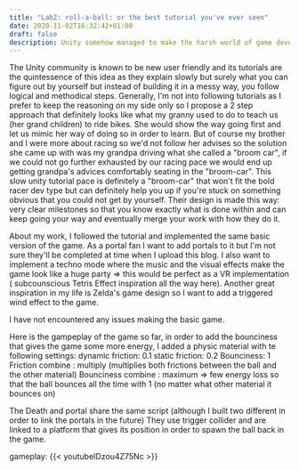 ```yaml
---
title: "Lab2: roll-a-ball: or the best tutorial you've ever seen"
date: 2020-11-02T16:32:42+01:00
draft: false
description: Unity somehow managed to make the harsh world of game development a joyful and rewarding experience
---
```


The Unity community is known to be  new user friendly and its tutorials are the quintessence of this idea as they explain slowly but surely what you can figure out by yourself but instead of building it in a messy way, you follow logical and methodical steps. 
Generally, I'm not into following tutorials as I prefer to keep the reasoning on my side only so I propose a 2 step approach that definitely looks like what my granny used to do to teach us (her grand children) to ride bikes. She would show the way going first and let us mimic her way of doing so in order to learn. But of course my brother and I were more about racing so we'd not follow her advises so the solution she came up with was my grandpa driving what she called a "broom car", if we could not go further exhausted by our racing pace we would end up getting grandpa's advices comfortably seating in the "broom-car".
 This slow unity tutorial pace is definitely a "broom-car" that won't fit the bold racer dev type but can definitely help you up if you're stuck on something obvious that you could not get by yourself. Their design is made this way: very clear milestones so that you know exactly what is done within and can keep going your way and eventually merge your work with how they do it.


About my work, I followed the tutorial and implemented the same basic version of the game.
 As a portal fan I want to add portals to it but I'm not sure they'll be completed at time when I upload this blog. 
I also want to implement a techno mode where the music and the visual effects make the game look like a huge party => this would be perfect as a VR implementation ( subcounscious Tetris Effect inspiration all the way here).
Another great inspiration in my life is Zelda's game design so I want to add a triggered wind effect to the game.

I have not encountered any issues making the basic game. 

Here is the gampeplay of the game so far, in order to add the bounciness that gives the game some more energy, I added a physic material with te following settings: 
dynamic friction: 0.1
static friction: 0.2
Bounciness: 1
Friction combine : multiply (multiplies both frictions between the ball and the other material)
Bounciness combine : maximum => few energy loss so that the ball bounces all the time with 1 (no matter what other material it bounces on)

The Death and portal share the same script (although I built two different in order to link the portals in the future)
They use trigger collider and are linked to a platform that gives its position in order to spawn the ball back in the game.

gameplay: 
{{< youtubeIDzou4Z75Nc >}}

